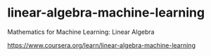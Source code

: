 # linear-algebra-machine-learning

Mathematics for Machine Learning: Linear Algebra

https://www.coursera.org/learn/linear-algebra-machine-learning
